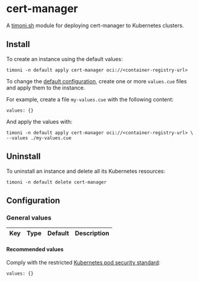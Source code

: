 # cert-manager

A [timoni.sh](http://timoni.sh) module for deploying cert-manager to Kubernetes clusters.

## Install

To create an instance using the default values:

```shell
timoni -n default apply cert-manager oci://<container-registry-url>
```

To change the [default configuration](#configuration),
create one or more `values.cue` files and apply them to the instance.

For example, create a file `my-values.cue` with the following content:

```cue
values: {}
```

And apply the values with:

```shell
timoni -n default apply cert-manager oci://<container-registry-url> \
--values ./my-values.cue
```

## Uninstall

To uninstall an instance and delete all its Kubernetes resources:

```shell
timoni -n default delete cert-manager
```

## Configuration

### General values

| Key                          | Type                                    | Default                    | Description                                                                                                                                  |
|------------------------------|-----------------------------------------|----------------------------|----------------------------------------------------------------------------------------------------------------------------------------------|

#### Recommended values

Comply with the restricted [Kubernetes pod security standard](https://kubernetes.io/docs/concepts/security/pod-security-standards/):

```cue
values: {}
```
